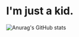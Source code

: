 # I'm just a kid.

![Anurag's GitHub stats](https://github-readme-stats.vercel.app/api?username=thebadlorax&theme=radical)
